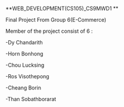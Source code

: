 **WEB_DEVELOPMENT(CS105)_CS9MWD1 **

Final Project From Group 6(E-Commerce)

Member of the project consist of 6 : 

  -Dy Chandarith
  
  -Horn Bonhong 
  
  -Chou Lucksing
  
  -Ros Visothepong
  
  -Cheang Borin
  
  -Than Sobathborarat
  

